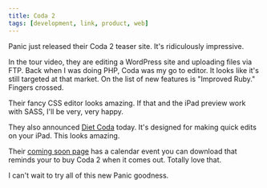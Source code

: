 ```yaml
---
title: Coda 2
tags: [development, link, product, web]
---
```


Panic just released their Coda 2 teaser site. It's ridiculously impressive.

In the tour video, they are editing a WordPress site and uploading files via FTP. Back when I was doing PHP, Coda was my go to editor. It looks like it's still targeted at that market. On the list of new features is "Improved Ruby." Fingers crossed.

Their fancy CSS editor looks amazing. If that and the iPad preview work with SASS, I'll be very, very happy.

They also announced [Diet Coda](http://panic.com/dietcoda/) today. It's designed for making quick edits on your iPad. This looks amazing.

Their [coming soon page](http://panic.com/coda/comingsoon.html) has a calendar event you can download that reminds your to buy Coda 2 when it comes out. Totally love that.

I can't wait to try all of this new Panic goodness.
